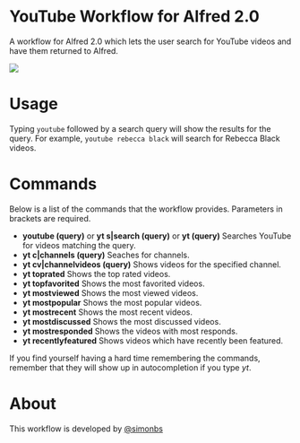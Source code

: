 YouTube Workflow for Alfred 2.0
======

A workflow for Alfred 2.0 which lets the user search for YouTube videos and have them returned to Alfred.

![](http://f.cl.ly/items/0c1m1O1o202S2N0f3A0q/Sk%C3%A6rmbillede%202013-01-13%20kl.%2018.34.26.png)

Usage
======

Typing `youtube` followed by a search query will show the results for the query. For example, `youtube rebecca black` will search for Rebecca Black videos.

Commands
=====

Below is a list of the commands that the workflow provides. Parameters in brackets are required.

- **youtube (query)** or **yt s|search (query)** or **yt (query)** Searches YouTube for videos matching the query.
- **yt c|channels (query)** Seaches for channels.
- **yt cv|channelvideos (query)** Shows videos for the specified channel.
- **yt toprated** Shows the top rated videos.
- **yt topfavorited** Shows the most favorited videos.
- **yt mostviewed** Shows the most viewed videos.
- **yt mostpopular** Shows the most popular videos.
- **yt mostrecent** Shows the most recent videos.
- **yt mostdiscussed** Shows the most discussed videos.
- **yt mostresponded** Shows the videos with most responds.
- **yt recentlyfeatured** Shows videos which have recently been featured.

If you find yourself having a hard time remembering the commands, remember that they will show up in autocompletion if you type *yt*.

About
=====

This workflow is developed by [@simonbs](http://twitter.com/simonbs)